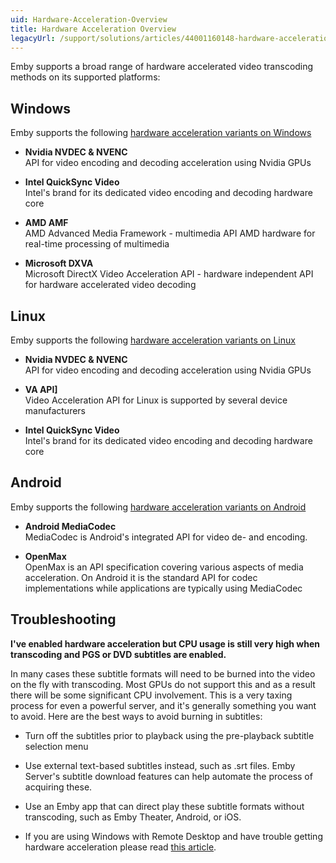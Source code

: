 ```yaml
---
uid: Hardware-Acceleration-Overview
title: Hardware Acceleration Overview
legacyUrl: /support/solutions/articles/44001160148-hardware-acceleration-overview
---
```


Emby supports a broad range of hardware accelerated video transcoding methods on its supported platforms:

## Windows

Emby supports the following [hardware acceleration variants on Windows](Hardware-Acceleration-on-Windows)

- **Nvidia NVDEC & NVENC**  
API for video encoding and decoding acceleration using Nvidia GPUs

- **Intel QuickSync Video**  
 Intel's brand for its dedicated video encoding and decoding hardware 
 core

- **AMD AMF**  
 AMD Advanced Media Framework - multimedia API  AMD hardware for 
 real-time processing of multimedia

- **Microsoft DXVA**  
 Microsoft DirectX Video Acceleration API - hardware independent API 
 for hardware accelerated video decoding

## Linux

Emby supports the following [hardware acceleration variants on Linux](Hardware-Acceleration-on-Linux)

- **Nvidia NVDEC & NVENC**  
API for video encoding and decoding acceleration using Nvidia GPUs

- **VA API]**  
Video Acceleration API for Linux is supported by several device manufacturers

- **Intel QuickSync Video**  
 Intel's brand for its dedicated video encoding and decoding hardware 
 core

## Android

Emby supports the following [hardware acceleration variants on Android](Hardware-Acceleration-on-Android)

- **Android MediaCodec**  
MediaCodec is Android's integrated API for video de- and encoding. 

- **OpenMax**  
OpenMax is an API specification covering various aspects of media acceleration. On Android it is the standard API for codec implementations while applications are typically using MediaCodec

## Troubleshooting

**I've enabled hardware acceleration but CPU usage is still very high when transcoding and PGS or DVD subtitles are enabled.**

In many cases these subtitle formats will need to be burned into the video on the fly with transcoding. Most GPUs do not support this and as a result there will be some significant CPU involvement. This is a very taxing process for even a powerful server, and it's generally something you want to avoid. Here are the best ways to avoid burning in subtitles:
- Turn off the subtitles prior to playback using the pre-playback subtitle selection menu
- Use external text-based subtitles instead, such as .srt files. Emby Server's subtitle download features can help automate the process of acquiring these.
- Use an Emby app that can direct play these subtitle formats without transcoding, such as Emby Theater, Android, or iOS.

- If you are using Windows with Remote Desktop and have trouble getting hardware acceleration please read [this article](https://support.emby.media/support/solutions/articles/44001894172-hardware-acceleration-fails-with-remote-desktop-rdp-on-windows).